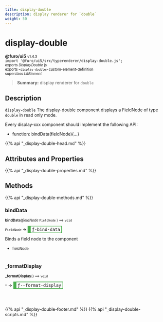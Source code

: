 ```yaml
---
title: display-double
description: display renderer for `double`
weight: 50
---
```


# display-double
**@furo/ui5** <small>v1.4.3</small>
<br>`import '@furo/ui5/src/typerenderer/display-double.js';`<small>
<br>exports *DisplayDouble* js
<br>exports `<display-double>` custom-element-definition
<br>superclass *LitElement*</small>

> **Summary:** display renderer for `double`

## Description

`display-double`
The display-double component displays a FieldNode of type `double` in read only mode.

Every display-xxx component should implement the following API:
- function: bindData(fieldNode){...}

{{% api "_display-double-head.md" %}}

## Attributes and Properties
{{% api "_display-double-properties.md" %}}






## Methods
{{% api "_display-double-methods.md" %}}


### **bindData**
<small>**bindData**(*fieldNode* `FieldNode` ) ⟹ `void`</small>

<small>`FieldNode` </small> →
<span  style="border-width:2px 2px 2px 10px; border-style: solid;border-color:  rgb(76, 175, 80);font-family:monospace; padding:2px 4px;">ƒ-bind-data</span>

Binds a field node to the component

- <small>fieldNode </small>
<br><br>

### **_formatDisplay**
<small>**_formatDisplay**() ⟹ `void`</small>

<small>`*`</small> →
<span  style="border-width:2px 2px 2px 10px; border-style: solid;border-color:  rgb(76, 175, 80);font-family:monospace; padding:2px 4px;">ƒ--format-display</span>



<br><br>





{{% api "_display-double-footer.md" %}}
{{% api "_display-double-scripts.md" %}}
